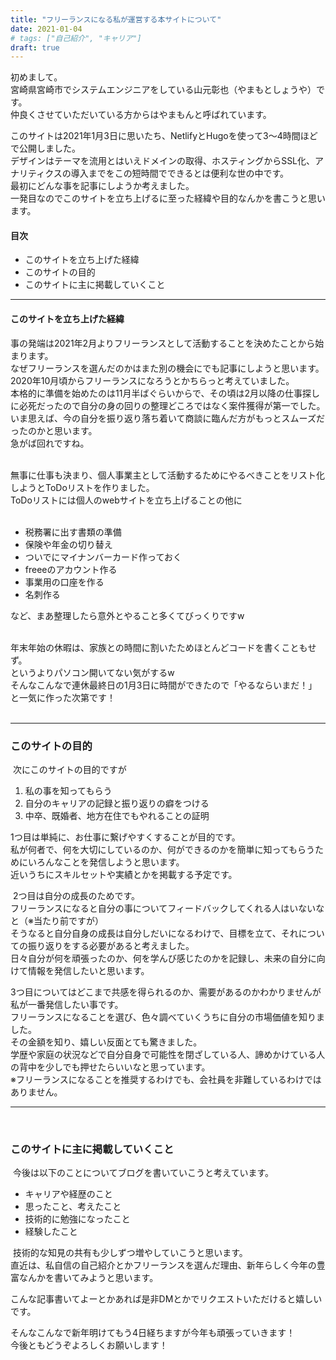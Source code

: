 ```yaml
---
title: "フリーランスになる私が運営する本サイトについて"
date: 2021-01-04
# tags: ["自己紹介", "キャリア"]
draft: true
---
```


初めまして。  
宮崎県宮崎市でシステムエンジニアをしている山元彰也（やまもとしょうや）です。  
仲良くさせていただいている方からはやまもんと呼ばれています。  

このサイトは2021年1月3日に思いたち、NetlifyとHugoを使って3～4時間ほどで公開しました。  
デザインはテーマを流用とはいえドメインの取得、ホスティングからSSL化、アナリティクスの導入までをこの短時間でできるとは便利な世の中です。  
​
最初にどんな事を記事にしようか考えました。  
一発目なのでこのサイトを立ち上げるに至った経緯や目的なんかを書こうと思います。  

#### 目次

- このサイトを立ち上げた経緯
- このサイトの目的
- このサイトに主に掲載していくこと
​
***

#### このサイトを立ち上げた経緯
​
事の発端は2021年2月よりフリーランスとして活動することを決めたことから始まります。  
なぜフリーランスを選んだのかはまた別の機会にでも記事にしようと思います。  
​
2020年10月頃からフリーランスになろうとかちらっと考えていました。  
本格的に準備を始めたのは11月半ばぐらいからで、その頃は2月以降の仕事探しに必死だったので自分の身の回りの整理どころではなく案件獲得が第一でした。  
いま思えば、今の自分を振り返り落ち着いて商談に臨んだ方がもっとスムーズだったのかと思います。  
急がば回れですね。  
​

無事に仕事も決まり、個人事業主として活動するためにやるべきことをリスト化しようとToDoリストを作りました。  
ToDoリストには個人のwebサイトを立ち上げることの他に  
​
- 税務署に出す書類の準備
- 保険や年金の切り替え
- ついでにマイナンバーカード作っておく
- freeeのアカウント作る
- 事業用の口座を作る
- 名刺作る
​

など、まあ整理したら意外とやること多くてびっくりですw  
​

年末年始の休暇は、家族との時間に割いたためほとんどコードを書くこともせず。  
というよりパソコン開いてない気がするw  
そんなこんなで連休最終日の1月3日に時間ができたので「やるならいまだ！」と一気に作った次第です！  
​
***

### このサイトの目的
​
次にこのサイトの目的ですが
​
1. 私の事を知ってもらう
1. 自分のキャリアの記録と振り返りの癖をつける
1. 中卒、既婚者、地方在住でもやれることの証明
​

1つ目は単純に、お仕事に繋げやすくすることが目的です。  
私が何者で、何を大切にしているのか、何ができるのかを簡単に知ってもらうためにいろんなことを発信しようと思います。  
近いうちにスキルセットや実績とかを掲載する予定です。  

​
2つ目は自分の成長のためです。  
フリーランスになると自分の事についてフィードバックしてくれる人はいないなと（※当たり前ですが）  
そうなると自分自身の成長は自分しだいになるわけで、目標を立て、それについての振り返りをする必要があると考えました。  
日々自分が何を頑張ったのか、何を学んび感じたのかを記録し、未来の自分に向けて情報を発信したいと思います。  

​
3つ目についてはどこまで共感を得られるのか、需要があるのかわかりませんが私が一番発信したい事です。  
フリーランスになることを選び、色々調べていくうちに自分の市場価値を知りました。  
その金額を知り、嬉しい反面とても驚きました。  
学歴や家庭の状況などで自分自身で可能性を閉ざしている人、諦めかけている人の背中を少しでも押せたらいいなと思っています。  
※フリーランスになることを推奨するわけでも、会社員を非難しているわけではありません。
​
***
​
### このサイトに主に掲載していくこと
​
今後は以下のことについてブログを書いていこうと考えています。
​
- キャリアや経歴のこと
- 思ったこと、考えたこと
- 技術的に勉強になったこと
- 経験したこと

​
技術的な知見の共有も少しずつ増やしていこうと思います。  
直近は、私自信の自己紹介とかフリーランスを選んだ理由、新年らしく今年の豊富なんかを書いてみようと思います。  

​
こんな記事書いてよーとかあれば是非DMとかでリクエストいただけると嬉しいです。  

​
そんなこんなで新年明けてもう4日経ちますが今年も頑張っていきます！  
今後ともどうぞよろしくお願いします！
